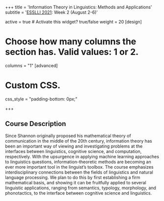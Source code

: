 
+++
title = 'Information Theory in Linguistics: Methods and Applications'
subtitle = '[ESSLLI 2021](https://esslli2021.unibz.it/): Week 2 (August 2-6)'


active = true  # Activate this widget? true/false
weight = 20
[design]
  # Choose how many columns the section has. Valid values: 1 or 2.
  columns = "1"
[advanced]
 # Custom CSS. 
 css_style = "padding-bottom: 0px;"

+++
## Course Description
Since Shannon originally proposed his mathematical theory of communication in the middle of the 20th century, information theory has been an important way of viewing and investigating problems at the interfaces between linguistics, cognitive science, and computation, respectively. With the upsurgence in applying machine learning approaches to linguistics questions, information-theoretic methods are becoming an ever more important tool in the linguist’s toolbox. The course emphasizes interdisciplinary connections between the fields of linguistics and natural language processing. We plan to do this by first establishing a firm mathematical basis, and showing it can be fruitfully applied to several linguistic applications, ranging from semantics, typology, morphology, and phonotactics, to the interface between cognitive science and linguistics.

